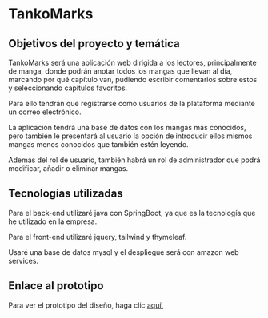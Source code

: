 # TankoMarks

## Objetivos del proyecto y temática

TankoMarks será una aplicación web dirigida a los lectores, principalmente de manga, donde podrán anotar todos los mangas que llevan al día, marcando por qué capítulo van, pudiendo escribir comentarios sobre estos y seleccionando capítulos favoritos.

Para ello tendrán que registrarse como usuarios de la plataforma mediante un correo electrónico.

La aplicación tendrá una base de datos con los mangas más conocidos, pero también le presentará al usuario la opción de introducir ellos mismos mangas menos conocidos que también estén leyendo.

Además del rol de usuario, también habrá un rol de administrador que podrá modificar, añadir o eliminar mangas.

## Tecnologías utilizadas

Para el back-end utilizaré java con SpringBoot, ya que es la tecnología que he utilizado en la empresa.

Para el front-end utilizaré jquery, tailwind y thymeleaf.

Usaré una base de datos mysql y el despliegue será con amazon web services.

## Enlace al prototipo

Para ver el prototipo del diseño, haga clic [aquí.](https://www.figma.com/file/MEGJzRY9eFyyoBREM3YZ1z/TankoMarks?node-id=0%3A1&t=rLsBJjo1TVVslzUj-1)
